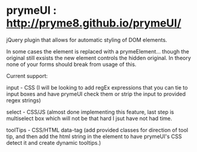 prymeUI : http://pryme8.github.io/prymeUI/
=======

jQuery plugin that allows for automatic styling of DOM elements.


In some cases the element is replaced with a prymeElement... though the original still exsists the new element controls the hidden original.  In theory none of your forms should break from usage of this.

Current support:

input - CSS
(I will be looking to add regEx expressions that you can tie to input boxes and have prymeUI check them or strip the input to provided regex strings)

select - CSS/JS
(almost done implementing this feature, last step is multiselect box which will not be that hard I jsut have not had time.

toolTips - CSS/HTML data-tag
(add provided classes for direction of tool tip, and then add the html string in the element to have prymeUI's CSS detect it and create dynamic tooltips.)



